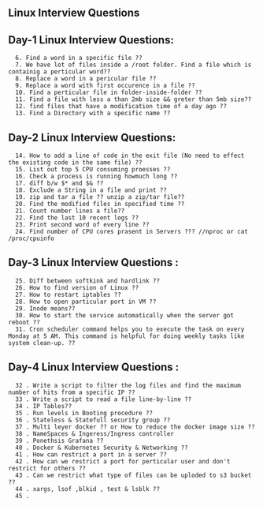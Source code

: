 ## Linux Interview Questions


Day-1 Linux Interview Questions:
---------------------------------

      6. Find a word in a specific file ??
      7. We have lot of files inside a /root folder. Find a file which is containig a perticular word??
      8. Replace a word in a pericular file ??
      9. Replace a word with first occurence in a file ??
      10. Find a perticular file in folder-inside-folder ??
      11. Find a file with less a than 2mb size && greter than 5mb size??
      12. find files that have a modification time of a day ago ??
      13. Find a Directory with a specific name ??

Day-2 Linux Interview Questions:
----------------------------------

      14. How to add a line of code in the exit file (No need to effect the existing code in the same file) ?? 
      15. List out top 5 CPU consuming proesses ??
      16. Check a process is running howmuch long ??
      17. diff b/w $* and $& ??
      18. Exclude a String in a file and print ??
      19. zip and tar a file ?? unzip a zip/tar file??
      20. Find the modified files in specified time ??
      21. Count number lines a file??
      22. Find the last 10 recent logs ??
      23. Print second word of every line ??
      24. Find number of CPU cores prasent in Servers ??? //nproc or cat /proc/cpuinfo
      
Day-3 Linux Interview Questions : 
-------------------------------------

      25. Diff between softkink and hardlink ??
      26. How to find version of Linux ??
      27. How to restart iptables ??
      28. How to open particular port in VM ??
      29. Inode means??
      30. How to start the service automatically when the server got reboot ??
      31. Cron scheduler command helps you to execute the task on every Monday at 5 AM. This command is helpful for doing weekly tasks like system clean-up. ??

Day-4 Linux Interview Questions :
---------------------------------------

      32 . Write a script to filter the log files and find the maximum number of hits from a specific IP ??
      33 . Write a script to read a file line-by-line ??
      34 . IP Tables??
      35 . Run levels in Booting procedure ??
      36 . Stateless & Statefull security group ??
      37 . Multi leyer docker ?? or How to reduce the docker image size ??
      38 . NameSpaces & Ingeress/Ingress controller
      39 . Ponethsis Grafana ??
      40 . Docker & Kubernetes Security & Networking ??
      41 . How can restrict a port in a server ??
      42 . How can we restrict a port for perticular user and don't restrict for others ??
      43 . Can we restrict what type of files can be uploded to s3 bucket ??
      44 . xargs, lsof ,blkid , test & lsblk ??
      45 . 
      
